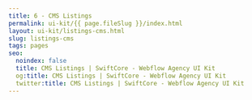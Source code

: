 ```yaml
---
title: 6 - CMS Listings
permalink: ui-kit/{{ page.fileSlug }}/index.html
layout: ui-kit/listings-cms.html
slug: listings-cms
tags: pages
seo:
  noindex: false
  title: CMS Listings | SwiftCore - Webflow Agency UI Kit
  og:title: CMS Listings | SwiftCore - Webflow Agency UI Kit
  twitter:title: CMS Listings | SwiftCore - Webflow Agency UI Kit
---
```



